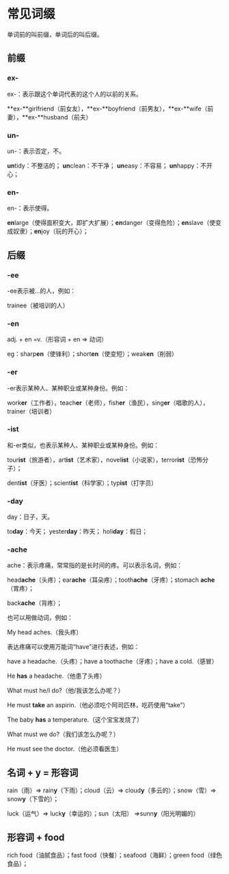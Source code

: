 # 常见词缀

单词前的叫前缀，单词后的叫后缀。

## 前缀

### ex-

ex-：表示跟这个单词代表的这个人的以前的关系。

**ex-**girlfriend（前女友），**ex-**boyfriend（前男友），**ex-**wife（前妻），**ex-**husband（前夫）

### un-

un-：表示否定，不。

**un**tidy：不整洁的； 	**un**clean：不干净；	**un**easy：不容易；	**un**happy：不开心；

### en-

en-：表示使得。

**en**large（使得面积变大，即扩大扩展）；**en**danger（变得危险）；**en**slave（使变成奴隶）；**en**joy（玩的开心）；





## 后缀



### -ee

-ee表示被...的人，例如：

trainee（被培训的人）

### -en

adj. + en =v.（形容词 + en => 动词）

eg：sharp**en**（使锋利）；short**en**（使变短）；weak**en**（削弱）

### -er

-er表示某种人、某种职业或某种身份。例如：

work**er**（工作者），teach**er**（老师），fish**er**（渔民），sing**er**（唱歌的人），trainer（培训者）



### -ist

和-er类似，也表示某种人、某种职业或某种身份。例如：

tour**ist**（旅游者），art**ist**（艺术家），novel**ist**（小说家），terror**ist**（恐怖分子）；

dent**ist**（牙医）；scient**ist**（科学家）；typ**ist**（打字员）



### -day

day：日子，天。

to**day**：今天； yester**day**：昨天； holi**day**：假日；

### -ache

ache：表示疼痛，常常指的是长时间的疼。可以表示名词，例如：

head**ache**（头疼）；ear**ache**（耳朵疼）；tooth**ache**（牙疼）；stomach **ache**（胃疼）；

back**ache**（背疼）；

也可以用做动词，例如：

My head aches.（我头疼）

表达疼痛可以使用万能词“have”进行表述，例如：

have a headache.（头疼）；have a toothache（牙疼）；have a cold.（感冒）

He **has** a headache.（他患了头疼）

What must he/I do?（他/我该怎么办呢？）

He must **take** an aspirin.（他必须吃个阿司匹林，吃药使用“take”）

The baby **has** a temperature.（这个宝宝发烧了）

What must we do?（我们该怎么办呢？）

He must see the doctor.（他必须看医生）



## 名词 + y = 形容词

rain（雨）=> rain**y**（下雨）；cloud（云）=> cloud**y**（多云的）；snow（雪）=> snow**y**（下雪的）；

luck（运气）=> luck**y**（幸运的）；sun（太阳） =>sunn**y**（阳光明媚的）



## 形容词 + food

rich food（油腻食品）；fast food（快餐）；seafood（海鲜）；green food（绿色食品）；